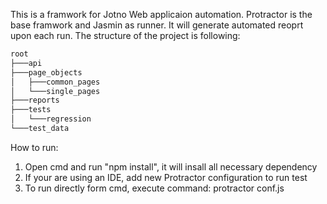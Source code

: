 This is a framwork for Jotno Web applicaion automation. Protractor is the base framwork and Jasmin as runner. It will generate automated reoprt upon each run.
The structure of the project is following:
``` bash
root
├───api
├───page_objects
│   ├───common_pages
│   └───single_pages
├───reports
├───tests
│   └───regression
└───test_data
```

How to run:  
1. Open cmd and run "npm install", it will insall all necessary dependency  
2. If your are using an IDE, add new Protractor configuration to run test  
3. To run directly form cmd, execute command: protractor conf.js  
